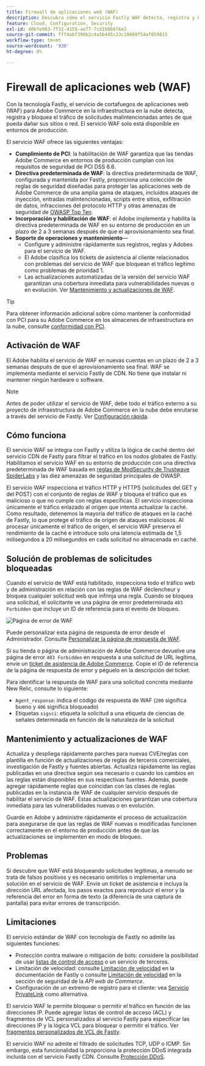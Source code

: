 ```yaml
---
title: Firewall de aplicaciones web (WAF)
description: Descubra cómo el servicio Fastly WAF detecta, registra y bloquea el tráfico de solicitudes maliciosas antes de que pueda dañar la red o los sitios de Adobe Commerce.
feature: Cloud, Configuration, Security
exl-id: 40bfe983-7f32-4155-ae77-7cd18866f6e2
source-git-commit: fff4abf396b2c4a5b445c23c10608f54af059815
workflow-type: tm+mt
source-wordcount: '930'
ht-degree: 0%

---
```


# Firewall de aplicaciones web (WAF)

Con la tecnología Fastly, el servicio de cortafuegos de aplicaciones web (WAF) para Adobe Commerce en la infraestructura en la nube detecta, registra y bloquea el tráfico de solicitudes malintencionadas antes de que pueda dañar sus sitios o red. El servicio WAF solo está disponible en entornos de producción.

El servicio WAF ofrece las siguientes ventajas:

- **Cumplimiento de PCI**: la habilitación de WAF garantiza que las tiendas Adobe Commerce en entornos de producción cumplan con los requisitos de seguridad de PCI DSS 6.6.
- **Directiva predeterminada de WAF**: la directiva predeterminada de WAF, configurada y mantenida por Fastly, proporciona una colección de reglas de seguridad diseñadas para proteger las aplicaciones web de Adobe Commerce de una amplia gama de ataques, incluidos ataques de inyección, entradas malintencionadas, scripts entre sitios, exfiltración de datos, infracciones del protocolo HTTP y otras amenazas de seguridad de [OWASP Top Ten](https://owasp.org/www-project-top-ten/).
- **Incorporación y habilitación de WAF**: el Adobe implementa y habilita la directiva predeterminada de WAF en su entorno de producción en un plazo de 2 a 3 semanas después de que el aprovisionamiento sea final.
- **Soporte de operaciones y mantenimiento**—
   - Configure y administre rápidamente sus registros, reglas y Adobes para el servicio de WAF.
   - El Adobe clasifica los tickets de asistencia al cliente relacionados con problemas del servicio de WAF que bloquean el tráfico legítimo como problemas de prioridad 1.
   - Las actualizaciones automatizadas de la versión del servicio WAF garantizan una cobertura inmediata para vulnerabilidades nuevas o en evolución. Ver [Mantenimiento y actualizaciones de WAF](#waf-maintenance-and-updates).

>[!TIP]
>
>Para obtener información adicional sobre cómo mantener la conformidad con PCI para su Adobe Commerce en los almacenes de infraestructura en la nube, consulte [conformidad con PCI](https://business.adobe.com/products/magento/pci-compliance.html).

## Activación de WAF

El Adobe habilita el servicio de WAF en nuevas cuentas en un plazo de 2 a 3 semanas después de que el aprovisionamiento sea final. WAF se implementa mediante el servicio Fastly de CDN. No tiene que instalar ni mantener ningún hardware o software.

>[!NOTE]
>
>Antes de poder utilizar el servicio de WAF, debe todo el tráfico externo a su proyecto de infraestructura de Adobe Commerce en la nube debe enrutarse a través del servicio de Fastly. Ver [Configuración rápida](fastly-configuration.md).

## Cómo funciona

El servicio WAF se integra con Fastly y utiliza la lógica de caché dentro del servicio CDN de Fastly para filtrar el tráfico en los nodos globales de Fastly. Habilitamos el servicio WAF en su entorno de producción con una directiva predeterminada de WAF basada en [reglas de ModSecurity de Trustwave SpiderLabs](https://github.com/owasp-modsecurity/ModSecurity) y las diez amenazas de seguridad principales de OWASP.

El servicio WAF inspecciona el tráfico HTTP y HTTPS (solicitudes del GET y del POST) con el conjunto de reglas de WAF y bloquea el tráfico que es malicioso o que no cumple con reglas específicas. El servicio inspecciona únicamente el tráfico enlazado al origen que intenta actualizar la caché. Como resultado, detenemos la mayoría del tráfico de ataques en la caché de Fastly, lo que protege el tráfico de origen de ataques maliciosos. Al procesar únicamente el tráfico de origen, el servicio WAF preserva el rendimiento de la caché e introduce solo una latencia estimada de 1,5 milisegundos a 20 milisegundos en cada solicitud no almacenada en caché.

## Solución de problemas de solicitudes bloqueadas

Cuando el servicio de WAF está habilitado, inspecciona todo el tráfico web y de administración en relación con las reglas de WAF déclencheur y bloquea cualquier solicitud web que infrinja una regla. Cuando se bloquea una solicitud, el solicitante ve una página de error predeterminada `403 Forbidden` que incluye un ID de referencia para el evento de bloqueo.

![Página de error de WAF](../../assets/cdn/fastly-waf-403-error.png)

Puede personalizar esta página de respuesta de error desde el Administrador. Consulte [Personalizar la página de respuesta de WAF](fastly-custom-response.md#customize-the-waf-error-page).

Si su tienda o página de administración de Adobe Commerce devuelve una página de error `403 Forbidden` en respuesta a una solicitud de URL legítima, envíe un [ticket de asistencia de Adobe Commerce](https://experienceleague.adobe.com/docs/commerce-knowledge-base/kb/help-center-guide/magento-help-center-user-guide.html#submit-ticket). Copie el ID de referencia de la página de respuesta de error y péguelo en la descripción del ticket.

Para identificar la respuesta de WAF para una solicitud concreta mediante New Relic, consulte lo siguiente:

- `Agent_response`: indica el código de respuesta de WAF (`200` significa bueno y `406` significa bloqueado)
- Etiquetas `sigsci`: etiqueta la solicitud a una etiqueta de ciencias de señales determinada en función de la naturaleza de la solicitud

## Mantenimiento y actualizaciones de WAF

Actualiza y despliega rápidamente parches para nuevas CVE/reglas con plantilla en función de actualizaciones de reglas de terceros comerciales, investigación de Fastly y fuentes abiertas. Actualiza rápidamente las reglas publicadas en una directiva según sea necesario o cuando los cambios en las reglas están disponibles en sus respectivas fuentes. Además, puede agregar rápidamente reglas que coincidan con las clases de reglas publicadas en la instancia de WAF de cualquier servicio después de habilitar el servicio de WAF. Estas actualizaciones garantizan una cobertura inmediata para las vulnerabilidades nuevas o en evolución.

Guarde en Adobe y administre rápidamente el proceso de actualización para asegurarse de que las reglas de WAF nuevas o modificadas funcionen correctamente en el entorno de producción antes de que las actualizaciones se implementen en modo de bloqueo.

## Problemas

Si descubre que WAF está bloqueando solicitudes legítimas, a menudo se trata de falsos positivos y es necesario omitirlos o implementar una solución en el servicio de WAF. Envíe un ticket de asistencia e incluya la dirección URL afectada, los pasos exactos para reproducir el error y la referencia del error en forma de texto (a diferencia de una captura de pantalla) para evitar errores de transcripción.

## Limitaciones

El servicio estándar de WAF con tecnología de Fastly no admite las siguientes funciones:

- Protección contra malware o mitigación de bots: considere la posibilidad de usar [listas de control de acceso](./fastly-vcl-allowlist.md) o un servicio de terceros.
- Limitación de velocidad: consulte [Limitación de velocidad](https://github.com/fastly/fastly-magento2/blob/master/Documentation/Guides/RATE-LIMITING.md) en la documentación de Fastly o consulte [Limitación de velocidad](https://developer.adobe.com/commerce/webapi/get-started/rate-limiting/) en la sección de seguridad de la _API web de Commerce_.
- Configuración de un extremo de registro para el cliente: vea [Servicio PrivateLink](../development/privatelink-service.md) como alternativa.

El servicio WAF le permite bloquear o permitir el tráfico en función de las direcciones IP. Puede agregar listas de control de acceso (ACL) y fragmentos de VCL personalizados al servicio Fastly para especificar las direcciones IP y la lógica VCL para bloquear o permitir el tráfico. Ver [fragmentos personalizados de VCL de Fastly](fastly-vcl-custom-snippets.md).

El servicio WAF no admite el filtrado de solicitudes TCP, UDP o ICMP. Sin embargo, esta funcionalidad la proporciona la protección DDoS integrada incluida con el servicio Fastly CDN. Consulte [Protección DDoS](fastly.md#ddos-protection).

